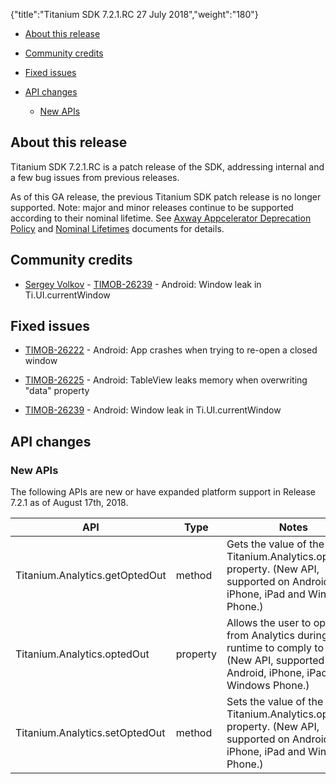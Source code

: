 {"title":"Titanium SDK 7.2.1.RC 27 July 2018","weight":"180"}

* [About this release](#about-this-release)

* [Community credits](#community-credits)

* [Fixed issues](#fixed-issues)

* [API changes](#api-changes)

    * [New APIs](#new-apis)

## About this release

Titanium SDK 7.2.1.RC is a patch release of the SDK, addressing internal and a few bug issues from previous releases.

As of this GA release, the previous Titanium SDK patch release is no longer supported. Note: major and minor releases continue to be supported according to their nominal lifetime. See [Axway Appcelerator Deprecation Policy](/docs/appc/AMPLIFY_Appcelerator_Services_Overview/Axway_Appcelerator_Deprecation_Policy/) and [Nominal Lifetimes](/docs/appc/AMPLIFY_Appcelerator_Services_Overview/Axway_Appcelerator_Product_Lifecycle/#nominal-lifetimes) documents for details.

## Community credits

* [Sergey Volkov](https://github.com/drauggres) - [TIMOB-26239](https://jira.appcelerator.org/browse/TIMOB-26239) - Android: Window leak in Ti.UI.currentWindow

## Fixed issues

* [TIMOB-26222](https://jira.appcelerator.org/browse/TIMOB-26222) - Android: App crashes when trying to re-open a closed window

* [TIMOB-26225](https://jira.appcelerator.org/browse/TIMOB-26225) - Android: TableView leaks memory when overwriting "data" property

* [TIMOB-26239](https://jira.appcelerator.org/browse/TIMOB-26239) - Android: Window leak in Ti.UI.currentWindow

## API changes

### New APIs

The following APIs are new or have expanded platform support in Release 7.2.1 as of August 17th, 2018.

| API | Type | Notes |
| --- | --- | --- |
| Titanium.Analytics.getOptedOut | method | Gets the value of the Titanium.Analytics.optedOut property. (New API, supported on Android, iPhone, iPad and Windows Phone.) |
| Titanium.Analytics.optedOut | property | Allows the user to opt out from Analytics during runtime to comply to GPDR. (New API, supported on Android, iPhone, iPad and Windows Phone.) |
| Titanium.Analytics.setOptedOut | method | Sets the value of the Titanium.Analytics.optedOut property. (New API, supported on Android, iPhone, iPad and Windows Phone.) |
